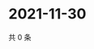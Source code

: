 # 2021-11-30

共 0 条

<!-- BEGIN WEIBO -->
<!-- 最后更新时间 Tue Nov 30 2021 17:10:03 GMT+0800 (China Standard Time) -->

<!-- END WEIBO -->
